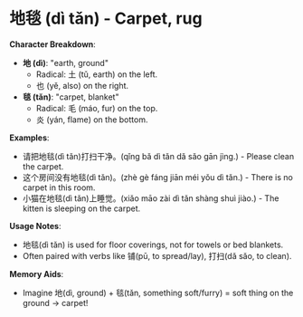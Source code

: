 # **地毯 (dì tǎn) - Carpet, rug**

**Character Breakdown**:  
- **地 (dì)**: "earth, ground"
  - Radical: 土 (tǔ, earth) on the left.
  - 也 (yě, also) on the right.  
- **毯 (tǎn)**: "carpet, blanket"
  - Radical: 毛 (máo, fur) on the top.
  - 炎 (yán, flame) on the bottom.

**Examples**:  
- 请把地毯(dì tǎn)打扫干净。(qǐng bǎ dì tǎn dǎ sǎo gān jìng.) - Please clean the carpet.  
- 这个房间没有地毯(dì tǎn)。(zhè gè fáng jiān méi yǒu dì tǎn.) - There is no carpet in this room.  
- 小猫在地毯(dì tǎn)上睡觉。(xiǎo māo zài dì tǎn shàng shuì jiào.) - The kitten is sleeping on the carpet.

**Usage Notes**:  
- 地毯(dì tǎn) is used for floor coverings, not for towels or bed blankets.  
- Often paired with verbs like 铺(pū, to spread/lay), 打扫(dǎ sǎo, to clean).

**Memory Aids**:  
- Imagine 地(dì, ground) + 毯(tǎn, something soft/furry) = soft thing on the ground → carpet!